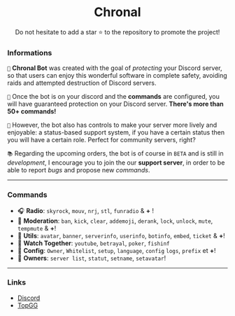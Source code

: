 <h1 align="center">Chronal</h1>
<p align="center">Do not hesitate to add a star ⭐ to the repository to promote the project!


### Informations    




`🔧` **Chronal Bot**  was created with the goal of _protecting_ your Discord server, so that users can enjoy this wonderful software in complete safety, avoiding raids and attempted destruction of Discord servers.

`🧰` Once the bot is on your discord and the **commands** are configured, you will have guaranteed protection on your Discord server.
     **There's more than 50+ commands!**

`📕` However, the bot also has controls to make your server more lively and enjoyable: a status-based support system, if you have a certain status then you will have a certain role. Perfect for community servers, right?

`📚` Regarding the upcoming orders, the bot is of course in `BETA` and is still in _development_, I encourage you to join the our **support server**, in order to be able to report _bugs_ and propose new _commands_.
    
---
### Commands

*   🎧 **Radio**: `skyrock`, `mouv`, `nrj`, `stl`, `funradio` & **+** !
*   🔧 **Moderation**: `ban`, `kick`, `clear`, `addemoji`, `derank`, `lock`, `unlock`, `mute`,  `tempmute` & **+**! 
*   🎈 **Utils**: `avatar`, `banner`, `serverinfo`, `userinfo`, `botinfo`, `embed`, `ticket` & **+**! 
*   💯 **Watch Together**: `youtube`, `betrayal`, `poker`, `fishinf`
*   🔌 **Config**: `Owner`, `Whitelist`, `setup`, `language`, `config` `logs`, `prefix` et **+**! 
*   👑 **Owners**: `server list`, `statut`, `setname`, `setavatar`! 

---
### Links

- [Discord](https://discord.gg/fK3raMZgak)
- [TopGG](https://top.gg/fr/bot/807785617274044417/vote)
